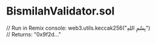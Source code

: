 # BismilahValidator.sol
// Run in Remix console:
web3.utils.keccak256("بِسْمِ اللهِ")  
// Returns: "0x9f2d..."
